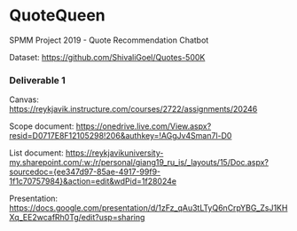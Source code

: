 # QuoteQueen
SPMM Project 2019 - Quote Recommendation Chatbot


Dataset:
https://github.com/ShivaliGoel/Quotes-500K

### Deliverable 1
Canvas: https://reykjavik.instructure.com/courses/2722/assignments/20246

Scope document:
https://onedrive.live.com/View.aspx?resid=D0717E8F12105298!206&authkey=!AGgJv4Sman7l-D0

List document: 
https://reykjavikuniversity-my.sharepoint.com/:w:/r/personal/giang19_ru_is/_layouts/15/Doc.aspx?sourcedoc={ee347d97-85ae-4917-99f9-1f1c70757984}&action=edit&wdPid=1f28024e

Presentation:
https://docs.google.com/presentation/d/1zFz_qAu3tLTyQ6nCrpYBG_ZsJ1KHXq_EE2wcafRh0Tg/edit?usp=sharing
